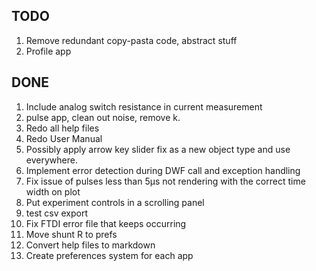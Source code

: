 ## TODO

1. Remove redundant copy-pasta code, abstract stuff
1. Profile app

## DONE

1. Include analog switch resistance in current measurement
1. pulse app, clean out noise, remove k.
1. Redo all help files
1. Redo User Manual
1. Possibly apply arrow key slider fix as a new object type and use everywhere.
1. Implement error detection during DWF call and exception handling
1. Fix issue of pulses less than 5µs not rendering with the correct time width on plot
1. Put experiment controls in a scrolling panel
1. test csv export
1. Fix FTDI error file that keeps occurring
1. Move shunt R to prefs
1. Convert help files to markdown
1. Create preferences system for each app